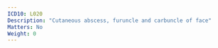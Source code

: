 ```yaml
---
ICD10: L020
Description: "Cutaneous abscess, furuncle and carbuncle of face"
Matters: No
Weight: 0
---
```


